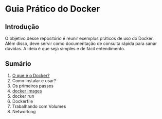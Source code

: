 # Guia Prático do Docker

## Introdução

O objetivo desse repositório é reunir exemplos práticos de uso do Docker. Além disso, deve servir como documentação de consulta rápida para sanar dúvidas. A ideia é que seja simples e de fácil entendimento.

## Sumário

1. [O que é o Docker?](pages/o-que-docker.md)
2. Como instalar e usar?
3. Os primeiros passos
4. [docker images](pages/docker-images.md)
5. docker run
6. Dockerfile
7. Trabalhando com Volumes
8. Networking

